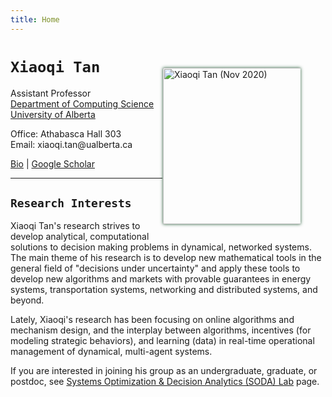 ```yaml
---
title: Home
---
```


<img alt="Xiaoqi Tan (Nov 2020)" src="/img/xiaoqi_blue.jpg" style="max-width:220px; min-width:220px; float:right; box-shadow: 0px 0px 5px #275D38; margin: 40px 40px 15px 1px" width="250"/>

# `Xiaoqi Tan`

Assistant Professor \
[Department of Computing Science](https://www.ualberta.ca/computing-science/index.html)\
[University of Alberta](https://www.ualberta.ca/index.html)

Office: Athabasca Hall 303\
Email: $\textsf{xiaoqi.tan@ualberta.ca}$

[Bio](/bio) | [Google Scholar](https://scholar.google.com/citations?user=drR_WcAAAAAJ&hl=en&sortby=pubdate)

---

## `Research Interests`

Xiaoqi Tan's research strives to develop analytical, computational solutions to decision making problems in dynamical, networked systems. The main theme of his research is to develop new mathematical tools in the general field of "decisions under uncertainty" and apply these tools to develop new algorithms and markets with provable guarantees in  energy systems, transportation systems, networking and distributed systems, and beyond. 

Lately, Xiaoqi's research has been focusing on online algorithms and mechanism design, and the interplay between algorithms, incentives (for modeling strategic behaviors), and learning (data) in real-time operational management of dynamical, multi-agent systems. 

If you are interested in joining his group as an undergraduate, graduate, or postdoc, see [Systems Optimization & Decision Analytics (SODA) Lab](https://sodalab.ca) page.


<!-- ## `Selected Recent Publications`

<ul class=circle>
        <script>
            var i;
            for (i = 0; i < papers_full.length; i++) {
            if (papers_full[i].highlight.search("yes") >= 0) {
                document.write("<li class=paper>");
                printPaper(papers_full[i], "O");
                document.write("</li>");
            }
        }
        </script>
</ul> -->